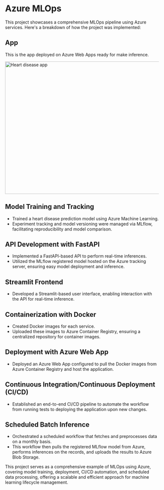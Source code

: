 # Azure MLOps

This project showcases a comprehensive MLOps pipeline using Azure services. Here's a breakdown of how the project was implemented:

## App
This is the app deployed on Azure Web Apps ready for make inference.

<img src="media/heartdiseaseapp.gif" alt="Heart disease app" width="768" height="432">



## Model Training and Tracking

- Trained a heart disease prediction model using Azure Machine Learning.
- Experiment tracking and model versioning were managed via MLflow, facilitating reproducibility and model comparison.

## API Development with FastAPI

- Implemented a FastAPI-based API to perform real-time inferences.
- Utilized the MLflow registered model hosted on the Azure tracking server, ensuring easy model deployment and inference.

## Streamlit Frontend

- Developed a Streamlit-based user interface, enabling interaction with the API for real-time inference.

## Containerization with Docker

- Created Docker images for each service.
- Uploaded these images to Azure Container Registry, ensuring a centralized repository for container images.

## Deployment with Azure Web App

- Deployed an Azure Web App configured to pull the Docker images from Azure Container Registry and host the application.

## Continuous Integration/Continuous Deployment (CI/CD)

- Established an end-to-end CI/CD pipeline to automate the workflow from running tests to deploying the application upon new changes.

## Scheduled Batch Inference

- Orchestrated a scheduled workflow that fetches and preprocesses data on a monthly basis.
- This workflow then pulls the registered MLflow model from Azure, performs inferences on the records, and uploads the results to Azure Blob Storage.

This project serves as a comprehensive example of MLOps using Azure, covering model training, deployment, CI/CD automation, and scheduled data processing, offering a scalable and efficient approach for machine learning lifecycle management.
